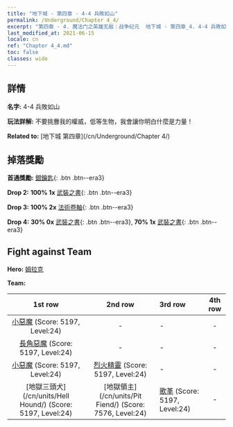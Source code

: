 ```yaml
---
title: "地下城 - 第四章 - 4-4 兵敗如山"
permalink: /Underground/Chapter 4_4/
excerpt: "第四章 - 4. 魔法门之英雄无敌：战争纪元  地下城 - 第四章_4. 4-4 兵敗如山"
last_modified_at: 2021-06-15
locale: cn
ref: "Chapter 4_4.md"
toc: false
classes: wide
---
```


## 詳情

 **名字:** 4-4 兵敗如山

 **玩法詳解:**       不要挑釁我的權威，低等生物，我會讓你明白什麼是力量！

 **Related to:** [地下城 第四章](/cn/Underground/Chapter 4/)

## 掉落獎勵

 **首通獎勵:** [銀鑰匙](/cn/Items/con_693/){: .btn .btn--era3}

 **Drop 2:** **100% 1x** [武裝之書](/cn/Items/mat_25/){: .btn .btn--era3}

 **Drop 3:** **100% 2x** [法術卷軸](/cn/Items/con_694/){: .btn .btn--era3}

 **Drop 4:** **30% 0x** [武裝之書](/cn/Items/mat_18/){: .btn .btn--era3}, **70% 1x** [武裝之書](/cn/Items/mat_18/){: .btn .btn--era3}


## Fight against Team
 **Hero:** [姆拉克](/cn/heroes/Mullich/)

 **Team:**


  | 1st row | 2nd row | 3rd row | 4th row |
  |:----:|:----:|:----|:----:|
  | [小惡魔](/cn/units/Imp/) (Score: 5197, Level:24)  | - | - | - |
  | [長角惡魔](/cn/units/Demon/) (Score: 5197, Level:24)  | - | - | - |
  | [小惡魔](/cn/units/Imp/) (Score: 5197, Level:24)  | [烈火精靈](/cn/units/Efreeti/) (Score: 5197, Level:24)  | - | - |
  | [地獄三頭犬](/cn/units/Hell Hound/) (Score: 5197, Level:24)  | [地獄領主](/cn/units/Pit Fiend/) (Score: 7576, Level:24)  | [歌革](/cn/units/Gog/) (Score: 5197, Level:24)  | - |


